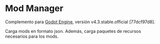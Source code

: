 # Mod Manager
Complemento para [Godot Engine](https://godotengine.org/), versión v4.3.stable.official [77dcf97d8].

Carga mods en formato json. Además, carga paquetes de recursos necesarios para los mods.